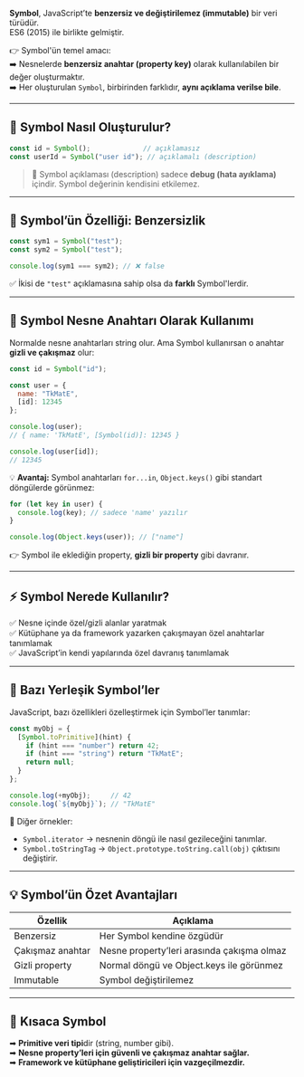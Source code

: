 
**Symbol**, JavaScript’te **benzersiz ve değiştirilemez (immutable)** bir veri türüdür.  
ES6 (2015) ile birlikte gelmiştir.

👉 Symbol'ün temel amacı:  
➡️ Nesnelerde **benzersiz anahtar (property key)** olarak kullanılabilen bir değer oluşturmaktır.  
➡️ Her oluşturulan `Symbol`, birbirinden farklıdır, **aynı açıklama verilse bile**.

---

## 📝 **Symbol Nasıl Oluşturulur?**

```js
const id = Symbol();             // açıklamasız
const userId = Symbol("user id"); // açıklamalı (description)
```

> 🔑 Symbol açıklaması (description) sadece **debug (hata ayıklama)** içindir. Symbol değerinin kendisini etkilemez.

---

## 🎨 **Symbol’ün Özelliği: Benzersizlik**

```js
const sym1 = Symbol("test");
const sym2 = Symbol("test");

console.log(sym1 === sym2); // ❌ false
```

✅ İkisi de `"test"` açıklamasına sahip olsa da **farklı** Symbol'lerdir.

---

## 🌟 **Symbol Nesne Anahtarı Olarak Kullanımı**

Normalde nesne anahtarları string olur. Ama Symbol kullanırsan o anahtar **gizli ve çakışmaz** olur:

```js
const id = Symbol("id");

const user = {
  name: "TkMatE",
  [id]: 12345
};

console.log(user); 
// { name: 'TkMatE', [Symbol(id)]: 12345 }

console.log(user[id]); 
// 12345
```

💡 **Avantaj:** Symbol anahtarları `for...in`, `Object.keys()` gibi standart döngülerde görünmez:

```js
for (let key in user) {
  console.log(key); // sadece 'name' yazılır
}

console.log(Object.keys(user)); // ["name"]
```

👉 Symbol ile eklediğin property, **gizli bir property** gibi davranır.

---

## ⚡ **Symbol Nerede Kullanılır?**

✅ Nesne içinde özel/gizli alanlar yaratmak  
✅ Kütüphane ya da framework yazarken çakışmayan özel anahtarlar tanımlamak  
✅ JavaScript’in kendi yapılarında özel davranış tanımlamak

---

## 📌 **Bazı Yerleşik Symbol’ler**

JavaScript, bazı özellikleri özelleştirmek için Symbol’ler tanımlar:

```js
const myObj = {
  [Symbol.toPrimitive](hint) {
    if (hint === "number") return 42;
    if (hint === "string") return "TkMatE";
    return null;
  }
};

console.log(+myObj);     // 42
console.log(`${myObj}`); // "TkMatE"
```

🎯 Diğer örnekler:

- `Symbol.iterator` → nesnenin döngü ile nasıl gezileceğini tanımlar.
- `Symbol.toStringTag` → `Object.prototype.toString.call(obj)` çıktısını değiştirir.

---

## 💡 **Symbol’ün Özet Avantajları**

|Özellik|Açıklama|
|---|---|
|Benzersiz|Her Symbol kendine özgüdür|
|Çakışmaz anahtar|Nesne property’leri arasında çakışma olmaz|
|Gizli property|Normal döngü ve Object.keys ile görünmez|
|Immutable|Symbol değiştirilemez|

---

## 🔑 **Kısaca Symbol**

➡ **Primitive veri tipi**dir (string, number gibi).  
➡ **Nesne property’leri için güvenli ve çakışmaz anahtar sağlar.**  
➡ **Framework ve kütüphane geliştiricileri için vazgeçilmezdir.**